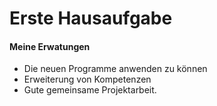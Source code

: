 Erste Hausaufgabe
================

#### Meine Erwatungen

  - Die neuen Programme anwenden zu können
  - Erweiterung von Kompetenzen
  - Gute gemeinsame Projektarbeit.
